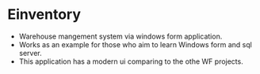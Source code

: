 # Einventory
- Warehouse mangement system via windows form application.
- Works as an example for those who aim to learn Windows form and sql server.
- This application has a modern ui comparing to the othe WF projects.
